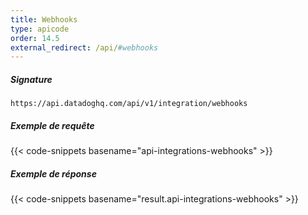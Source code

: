 ```yaml
---
title: Webhooks
type: apicode
order: 14.5
external_redirect: /api/#webhooks
---
```


##### Signature
`https://api.datadoghq.com/api/v1/integration/webhooks`

##### Exemple de requête
{{< code-snippets basename="api-integrations-webhooks" >}}

##### Exemple de réponse
{{< code-snippets basename="result.api-integrations-webhooks" >}}

